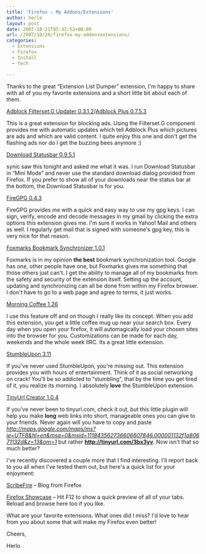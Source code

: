 ```yaml
---
title: 'Firefox – My Addons/Extensions'
author: herlo
layout: post
date: 2007-10-21T05:42:53+00:00
url: /2007/10/20/firefox-my-addonsextensions/
categories:
  - Extensions
  - Firefox
  - Install
  - Tech

---
```

Thanks to the great &#8220;Extension List Dumper&#8221; extension, I'm happy to share with all of you my favorite extensions and a short little bit about each of them.

 <a href="https://addons.mozilla.org/en-US/firefox/addon/1136" target="_blank">Adblock Filterset.G Updater 0.3.1.2</a>/<a href="https://addons.mozilla.org/en-US/firefox/addon/1865" target="_blank">Adblock Plus 0.7.5.3</a>

This is a great extension for blocking ads. Using the Filterset.G component provides me with automatic updates which tell Adblock Plus which pictures are ads and which are valid content. I quite enjoy this one and don't get the flashing ads nor do I get the buzzing bees anymore :)

<a href="https://addons.mozilla.org/en-US/firefox/addon/26" target="_blank">Download Statusbar 0.9.5.1</a>

synic saw this tonight and asked me what it was. I run Download Statusbar in &#8220;Mini Mode&#8221; and never use the standard download dialog provided from Firefox. If you prefer to show all of your downloads near the status bar at the bottom, the Download Statusbar is for you.

<a href="http://firegpg.tuxfamily.org/" target="_blank">FireGPG 0.4.3</a>

FireGPG provides me with a quick and easy way to use my gpg keys. I can sign, verify, encode and decode messages in my gmail by clicking the extra options this extension gives me. I'm sure it works in Yahoo! Mail and others as well. I regularly get mail that is signed with someone's gpg key, this is very nice for that reason.

<a href="http://www.foxmarks.com/" target="_blank">Foxmarks Bookmark Synchronizer 1.0.1</a>

Foxmarks is in my opinion **the best** bookmark synchronization tool. Google has one, other people have one, but Foxmarks gives me something that those others just can't. I get the ability to manage all of my bookmarks from the safety and security of the extension itself. Setting up the account, updating and synchronizing can all be done from within my Firefox browser. I don't have to go to a web page and agree to terms, it just works.

 <a href="https://addons.mozilla.org/en-US/firefox/addon/2677" target="_blank">Morning Coffee 1.26</a>

I use this feature off and on though I really like its concept. When you add this extension, you get a little coffee mug up near your search box. Every day when you open your firefox, it will automagically load your chosen sites into the browser for you. Customizations can be made for each day, weekends and the whole week IIRC. Its a great little extension.

<a href="https://addons.mozilla.org/en-US/firefox/addon/138" target="_blank">StumbleUpon 3.11</a>

If you've never used StumbleUpon, you're missing out. This extension provides you with hours of entertainment. Think of it as social networking on crack! You'll be so addicted to &#8220;stumbling&#8221;, that by the time you get tired of it, you realize its morning. I absolutely **love** the StumbleUpon extension.

<a href="https://addons.mozilla.org/en-US/firefox/addon/126" target="_blank">TinyUrl Creator 1.0.4</a>

If you've never been to tinyurl.com, check it out, but this little plugin will help you make **long** web links into short, manageable ones you can give to your friends. Never again will you have to copy and paste _http://maps.google.com/maps/ms?ie=UTF8&hl=en&msa=0&msid=111843562736606607846.000001132f1a80671132d&z=13&om=1_ but rather **http://tinyurl.com/3bx3yv**. Now isn't that so much better?

I've recently discovered a couple more that I find interesting. I'll report back to you all when I've tested them out, but here's a quick list for your enjoyment:

<a href="http://https://addons.mozilla.org/en-US/firefox/addon/1730" target="_blank">ScribeFire</a> – Blog from Firefox

<a href="https://addons.mozilla.org/en-US/firefox/addon/1810" target="_blank">Firefox Showcase</a> – Hit F12 to show a quick preview of all of your tabs. Reload and browse here too if you like.

What are your favorite extensions. What ones did I miss? I'd love to hear from you about some that will make my Firefox even better!

Cheers,

Herlo